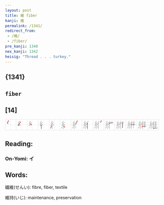 ```yaml
---
layout: post
title: 維 fiber
kanji: 維
permalink: /1341/
redirect_from:
 - /維/
 - /fiber/
pre_kanji: 1340
nex_kanji: 1342
heisig: "Thread . . . turkey."
---
```


## {1341}

## `fiber`

## [14]

<div class="stroke"><img src="../images/E7B6AD.png" /></div>

## Reading:

### On-Yomi: イ

## Words:

繊維(せんい): fibre, fiber, textile

維持(いじ): maintenance, preservation
